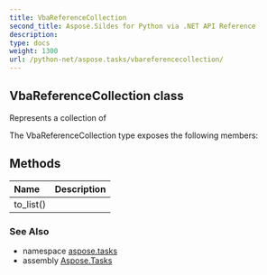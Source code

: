 ```yaml
---
title: VbaReferenceCollection
second_title: Aspose.Sildes for Python via .NET API Reference
description: 
type: docs
weight: 1300
url: /python-net/aspose.tasks/vbareferencecollection/
---
```


## VbaReferenceCollection class

Represents a collection of

The VbaReferenceCollection type exposes the following members:
## Methods
| Name | Description |
| :- | :- |
|to_list()|  |

### See Also

* namespace [aspose.tasks](../../aspose.tasks/)
* assembly [Aspose.Tasks](/tasks/python-net/)

